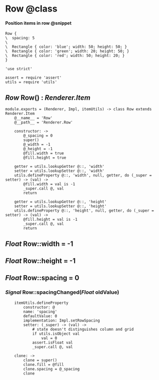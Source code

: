 Row @class
===

#### Position items in row @snippet

```style
Row {
\  spacing: 5
\
\  Rectangle { color: 'blue'; width: 50; height: 50; }
\  Rectangle { color: 'green'; width: 20; height: 50; }
\  Rectangle { color: 'red'; width: 50; height: 20; }
}
```

	'use strict'

	assert = require 'assert'
	utils = require 'utils'

*Row* Row() : *Renderer.Item*
-----------------------------

	module.exports = (Renderer, Impl, itemUtils) -> class Row extends Renderer.Item
		@__name__ = 'Row'
		@__path__ = 'Renderer.Row'

		constructor: ->
			@_spacing = 0
			super()
			@_width = -1
			@_height = -1
			@fill.width = true
			@fill.height = true

		getter = utils.lookupGetter @::, 'width'
		setter = utils.lookupSetter @::, 'width'
		utils.defineProperty @::, 'width', null, getter, do (_super = setter) -> (val) ->
			@fill.width = val is -1
			_super.call @, val
			return

		getter = utils.lookupGetter @::, 'height'
		setter = utils.lookupSetter @::, 'height'
		utils.defineProperty @::, 'height', null, getter, do (_super = setter) -> (val) ->
			@fill.height = val is -1
			_super.call @, val
			return

*Float* Row::width = -1
-----------------------

*Float* Row::height = -1
------------------------

*Float* Row::spacing = 0
------------------------

### *Signal* Row::spacingChanged(*Float* oldValue)

		itemUtils.defineProperty
			constructor: @
			name: 'spacing'
			defaultValue: 0
			implementation: Impl.setRowSpacing
			setter: (_super) -> (val) ->
				# state doesn't distinguishes column and grid
				if utils.isObject val
					val = 0
				assert.isFloat val
				_super.call @, val

		clone: ->
			clone = super()
			clone.fill = @fill
			clone.spacing = @_spacing
			clone
